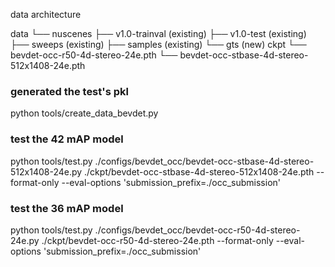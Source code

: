 

data architecture

data
└── nuscenes
    ├── v1.0-trainval (existing)
    ├── v1.0-test (existing)
    ├── sweeps  (existing)
    ├── samples (existing)
    └── gts (new)
ckpt
└── bevdet-occ-r50-4d-stereo-24e.pth
└── bevdet-occ-stbase-4d-stereo-512x1408-24e.pth




### generated the test's pkl

python tools/create_data_bevdet.py

### test the 42 mAP model

python tools/test.py ./configs/bevdet_occ/bevdet-occ-stbase-4d-stereo-512x1408-24e.py ./ckpt/bevdet-occ-stbase-4d-stereo-512x1408-24e.pth --format-only --eval-options 'submission_prefix=./occ_submission'


### test the 36 mAP model

python tools/test.py ./configs/bevdet_occ/bevdet-occ-r50-4d-stereo-24e.py ./ckpt/bevdet-occ-r50-4d-stereo-24e.pth --format-only --eval-options 'submission_prefix=./occ_submission'
